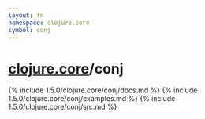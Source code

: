 ```yaml
---
layout: fn
namespace: clojure.core
symbol: conj
---
```


# [clojure.core](../)/conj

{% include 1.5.0/clojure.core/conj/docs.md %}
{% include 1.5.0/clojure.core/conj/examples.md %}
{% include 1.5.0/clojure.core/conj/src.md %}

